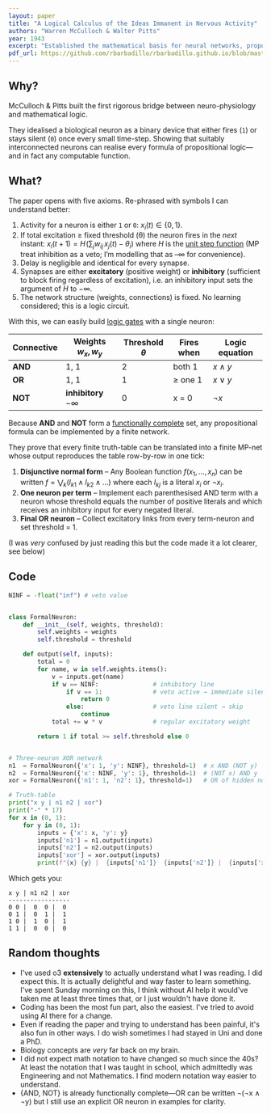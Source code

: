 ```yaml
---
layout: paper
title: "A Logical Calculus of the Ideas Immanent in Nervous Activity"
authors: "Warren McCulloch & Walter Pitts"
year: 1943
excerpt: "Established the mathematical basis for neural networks, proposing that neurons can be modeled as logical gates and that networks of neurons can perform any computable function."
pdf_url: https://github.com/rbarbadillo/rbarbadillo.github.io/blob/master/_papers/og/1943-mcculloch-pitts.pdf
---
```


## Why?

McCulloch & Pitts built the first rigorous bridge between neuro-physiology and mathematical logic.

They idealised a biological neuron as a binary device that either fires (`1`) or stays silent (`0`) once every small time-step. Showing that suitably interconnected neurons can realise every formula of propositional logic—and in fact any computable function.

## What?

The paper opens with five axioms. Re-phrased with symbols I can understand better:

1. Activity for a neuron is either `1` or `0`: $x_i(t)\in\{0,1\}$. 
2. If total excitation ≥ fixed threshold (θ) the neuron fires in the _next_ instant: $x_i(t+1)=H\!\bigl(\sum_j w_{ij}\,x_j(t)-θ_i\bigr)$ where $H$ is the [unit step function](https://en.wikipedia.org/wiki/Heaviside_step_function) (MP treat inhibition as a veto; I’m modelling that as –∞ for convenience).
3. Delay is negligible and identical for every synapse.
4. Synapses are either **excitatory** (positive weight) or **inhibitory** (sufficient to block firing regardless of excitation), i.e. an inhibitory input sets the argument of *H* to $-\infty$.
5. The network structure (weights, connections) is fixed. No learning considered; this is a logic circuit.

With this, we can easily build [logic gates](https://en.wikipedia.org/wiki/Logic_gate) with a single neuron:

| Connective | Weights $w_x,w_y$ | Threshold $θ$ | Fires when | Logic equation |
| ---------- | ----------------- | ------------- | ---------- | -------------- |
| **AND**    | 1, 1              | 2             | both 1     | $x \land y$    |
| **OR**     | 1, 1              | 1             | ≥ one 1    | $x \lor y$     |
| **NOT**    | **inhibitory** −∞ | 0             | x = 0      | $\lnot x$      |

Because **AND** and **NOT** form a [functionally complete](https://en.wikipedia.org/wiki/Functional_completeness) set, any propositional formula can be implemented by a finite network. 

They prove that every finite truth-table can be translated into a finite MP-net whose output reproduces the table row-by-row in one tick:

1. **Disjunctive normal form** – Any Boolean function $f(x_1,\dots,x_n)$ can be written
   $f=\bigvee_k (l_{k1}\land l_{k2}\land\dots)$ where each $l_{kj}$ is a literal $x_i$ or ¬$x_i$.
2. **One neuron per term** – Implement each parenthesised AND term with a neuron whose threshold equals the number of positive literals and which receives an inhibitory input for every negated literal.
3. **Final OR neuron** – Collect excitatory links from every term-neuron and set threshold = 1.

(I was _very_ confused by just reading this but the code made it a lot clearer, see below)

## Code

```python
NINF = -float("inf") # veto value


class FormalNeuron:
    def __init__(self, weights, threshold):
        self.weights = weights
        self.threshold = threshold

    def output(self, inputs):
        total = 0
        for name, w in self.weights.items():
            v = inputs.get(name)
            if w == NINF:               # inhibitory line
                if v == 1:              # veto active → immediate silence
                    return 0
                else:                   # veto line silent → skip
                    continue
            total += w * v              # regular excitatory weight

        return 1 if total >= self.threshold else 0


# Three‑neuron XOR network
n1  = FormalNeuron({'x': 1, 'y': NINF}, threshold=1)  # x AND (NOT y)
n2  = FormalNeuron({'x': NINF, 'y': 1}, threshold=1)  # (NOT x) AND y
xor = FormalNeuron({'n1': 1, 'n2': 1}, threshold=1)   # OR of hidden nodes

# Truth‑table 
print("x y | n1 n2 | xor")
print("-" * 17)
for x in (0, 1):
    for y in (0, 1):
        inputs = {'x': x, 'y': y}
        inputs['n1'] = n1.output(inputs)
        inputs['n2'] = n2.output(inputs)
        inputs['xor'] = xor.output(inputs)
        print(f"{x} {y} |  {inputs['n1']}  {inputs['n2']} |  {inputs['xor']}")
```

Which gets you:

```
x y | n1 n2 | xor
-----------------
0 0 |  0  0 |  0
0 1 |  0  1 |  1
1 0 |  1  0 |  1
1 1 |  0  0 |  0
```

## Random thoughts

- I've used o3 **extensively** to actually understand what I was reading. I did expect this. It is actually delightful and way faster to learn something. I've spent Sunday morning on this, I think without AI help it would've taken me at least three times that, or I just wouldn't have done it.
- Coding has been the most fun part, also the easiest. I've tried to avoid using AI there for a change.
- Even if reading the paper and trying to understand has been painful, it's also fun in other ways. I do wish sometimes I had stayed in Uni and done a PhD.
- Biology concepts are _very_ far back on my brain.
- I did not expect math notation to have changed so much since the 40s? At least the notation that I was taught in school, which admittedly was Engineering and not Mathematics. I find modern notation way easier to understand. 
- {AND, NOT} is already functionally complete—OR can be written ¬(¬x ∧ ¬y) but I still use an explicit OR neuron in examples for clarity.